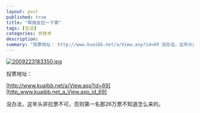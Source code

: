 ```yaml
---
layout: post
published: true
title: "帮朋友拉一下票"
tags: [生活]
categories: 非技术    
description: 
summary: "投票地址： http://www.kuaibb.net/a/View.asp?id=69 没办法，这年头非拉票不可，否则第一名那26万票不知道怎么来的。"
---
```

[![2009223183350.jpg][]][2009223183350.jpg]

  
投票地址：  
  
[http://www.kuaibb.net/a/View.asp?id=69][http_www.kuaibb.net_a_View.asp_id_69]  
  
没办法，这年头非拉票不可，否则第一名那26万票不知道怎么来的。


[2009223183350.jpg]: http://www.kuaibb.net/a/Manage/UpLoad/upLoadImages/2009223183350.jpg
[http_www.kuaibb.net_a_View.asp_id_69]: http://www.kuaibb.net/a/View.asp?id=69